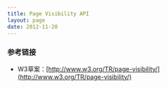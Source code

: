 ```yaml
---
title: Page Visibility API
layout: page
date: 2012-11-20
---
```


### 参考链接

* W3草案：[http://www.w3.org/TR/page-visibility/](http://www.w3.org/TR/page-visibility/) 

